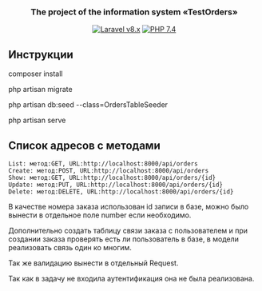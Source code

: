 <h3 align="center">The project of the information system «TestOrders»</h3>

<p align="center">
    <a href="https://laravel.com"><img alt="Laravel v8.x" src="https://img.shields.io/badge/Laravel-v8.x-FF2D20?style=for-the-badge&logo=laravel"></a>
    <a href="https://php.net"><img alt="PHP 7.4" src="https://img.shields.io/badge/PHP-7.4-777BB4?style=for-the-badge&logo=php"></a>
</p>


## Инструкции

composer install

php artisan migrate

php artisan db:seed --class=OrdersTableSeeder

php artisan serve

## Список адресов с методами

    List: метод:GET, URL:http://localhost:8000/api/orders
    Create: метод:POST, URL:http://localhost:8000/api/orders
    Show: метод:GET, URL:http://localhost:8000/api/orders/{id}
    Update: метод:PUT, URL:http://localhost:8000/api/orders/{id}
    Delete: метод:DELETE, URL:http://localhost:8000/api/orders/{id}

В качестве номера заказа использован id записи в базе, можно было вынести в отдельное поле number если необходимо.

Дополнительно создать таблицу связи заказа с пользователем и при создании заказа проверять есть ли пользователь в базе, в модели реализовать связь один ко многим.

Так же валидацию вынести в отдельный Request.

Так как в задачу не входила аутентификация она не была реализована.
